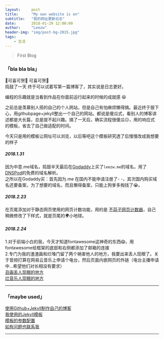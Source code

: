 ```yaml
---
layout:     post
title:      "My own website is on"
subtitle:   "我的网址更新日志"
date:       2018-01-29 12:00:00
author:     "Leezw"
header-img: "img/post-bg-2015.jpg"
tags:
    - 生活
---
```


> First Blog

### 「bla bla bla」

🎈可喜可贺🎉 可喜可贺🎉<br>
捣鼓了一天 终于可以试着写第一篇博客了，其实说是日志更好。

编程的乐趣就是当看到作品在你面前运行起来的时候的成就感 😆


之前总是羡慕别人搭的自己的个人网站，但是自己有怕麻烦懒得搞。最近终于狠下心，用githubpage+jekyll整出一个自己的网站。都说是傻瓜式，看别人的博客讲述都是大长篇，总是提不起兴趣。搞了一天后，确实流程很傻瓜😑，用的响应式的模板，省去了自己做适配的时间。

今天只是用的模板让网址可以浏览，以后等吧这个模板研究透了后慢慢改成我想要的样子

##### 2018.1.31
因为中意.me域名，捣鼓半天最后在[Godaddy](https://sg.godaddy.com/zh/)上买了`leezw.me`的域名，用了[DNSPod](https://www.dnspod.cn/Products/DNS)的免费的域名解析。    
之所以在Godaddy买：首先因为.me 在国内不能申请注册了- -，其次国内购买域名还要备案，为了想要的域名，而且懒得备案，只能上狗爹多掏钱了😭。


##### 2018.2.23
在页尾添加对于静态网页使用的网页计数功能，用的是 [不蒜子网页计数器](http://busuanzi.ibruce.info/)，自己稍微修改了下样式，就是页尾的🌍小地球。

##### 2018.2.24
1.对于前端小白的我，今天才知道fontawesome这神奇的东西😱，用fontawesome给框架的底部和右侧都添加了邮箱的连接<br>
2.专门为我的渣渣画和烂嗓门留了两个祸害他人的地方，我要出来丢人现眼了。关于音频打算在网易云音乐上申请个电台，然后页面内嵌网页的外链（电台主播申请中...希望他们对长相没有要求）<br>
[丑画丢人现眼的地方](/2018/02/22/painting/)<br>
[烂音乐人现眼的地方](/2018/02/22/music/)



---
### 「maybe used」

[使用Github+Jekyll制作自己的博客](http://blog.csdn.net/lady_zhou/article/details/52041098)  
[我使用的Jekyll模板](https://github.com/Huxpro/huxblog-boilerplate)  
[模板的参数配置](https://github.com/Huxpro/huxpro.github.io/blob/master/README.zh.md)  
[如有问题也联系我](/about/index.html)

---


